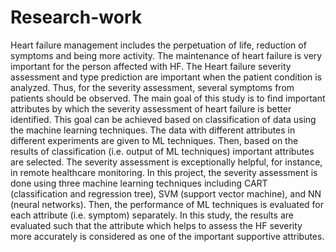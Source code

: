 # Research-work
  Heart failure management includes the perpetuation of life, reduction of symptoms and being more activity. The maintenance of heart failure is very important for the person affected with HF. The Heart failure severity assessment and type prediction are important when the patient condition is analyzed. Thus, for the severity assessment, several symptoms from patients should be observed. 
  The main goal of this study is to find important attributes by which the severity assessment of heart failure is better identified. This goal can be achieved based on classification of data using the machine learning techniques. The data with different attributes in different experiments are given to ML techniques. Then, based on the results of classification (i.e. output of ML techniques) important attributes are selected. The severity assessment is exceptionally helpful, for instance, in remote healthcare monitoring. 
  In this project, the severity assessment is done using three machine learning techniques including CART (classification and regression tree), SVM (support vector machine), and NN (neural networks). Then, the performance of ML techniques is evaluated for each attribute (i.e. symptom) separately. In this study, the results are evaluated such that the attribute which helps to assess the HF severity more accurately is considered as one of the important supportive attributes. 
